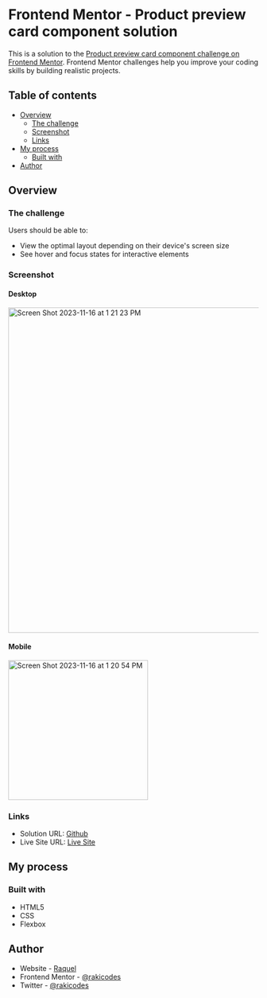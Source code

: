 # Frontend Mentor - Product preview card component solution

This is a solution to the [Product preview card component challenge on Frontend Mentor](https://www.frontendmentor.io/challenges/product-preview-card-component-GO7UmttRfa). Frontend Mentor challenges help you improve your coding skills by building realistic projects. 

## Table of contents

- [Overview](#overview)
  - [The challenge](#the-challenge)
  - [Screenshot](#screenshot)
  - [Links](#links)
- [My process](#my-process)
  - [Built with](#built-with)
- [Author](#author)

## Overview

### The challenge

Users should be able to:

- View the optimal layout depending on their device's screen size
- See hover and focus states for interactive elements

### Screenshot

#### Desktop

<img width="654" alt="Screen Shot 2023-11-16 at 1 21 23 PM" src="https://github.com/rakicodes/frontendmentor/assets/101219940/80da620b-a4fe-46f1-adda-579adc5c072a">

#### Mobile 

<img width="281" alt="Screen Shot 2023-11-16 at 1 20 54 PM" src="https://github.com/rakicodes/frontendmentor/assets/101219940/587889e0-357f-4e4a-bfef-37d31183f723">


### Links

- Solution URL: [Github](https://github.com/rakicodes/frontendmentor/tree/main/productpreviewcardcomponent)
- Live Site URL: [Live Site](https://frontendmentorchallenges-rakicodes.netlify.app/productpreviewcardcomponent/)

## My process

### Built with

- HTML5
- CSS 
- Flexbox

## Author

- Website - [Raquel](https://raquelgo.netlify.app/)
- Frontend Mentor - [@rakicodes](https://www.frontendmentor.io/profile/rakicodes)
- Twitter - [@rakicodes](https://www.twitter.com/rakicodes)

